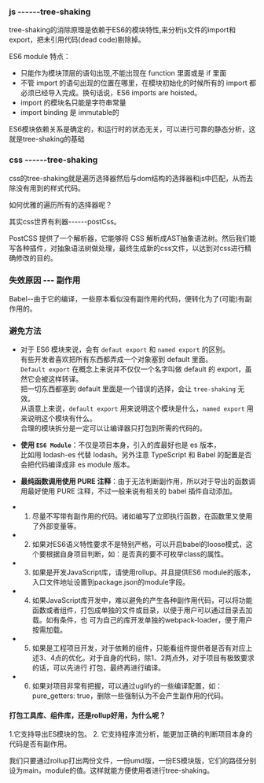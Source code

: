 ### js ------tree-shaking
tree-shaking的消除原理是依赖于ES6的模块特性,来分析js文件的import和export，把未引用代码(dead code)剔除掉。

ES6 module 特点：

- 只能作为模块顶层的语句出现,不能出现在 function 里面或是 if 里面
- 不管 import 的语句出现的位置在哪里，在模块初始化的时候所有的 import 都必须已经导入完成。换句话说，ES6 imports are hoisted。
- import 的模块名只能是字符串常量
- import binding 是 immutable的

ES6模块依赖关系是确定的，和运行时的状态无关，可以进行可靠的静态分析，这就是tree-shaking的基础

### css ------tree-shaking

css的tree-shaking就是遍历选择器然后与dom结构的选择器和js中匹配，从而去除没有用到的样式代码。

如何优雅的遍历所有的选择器呢？

其实css世界有利器------postCss。

PostCSS 提供了一个解析器，它能够将 CSS 解析成AST抽象语法树。然后我们能写各种插件，对抽象语法树做处理，最终生成新的css文件，以达到对css进行精确修改的目的。

### 失效原因 --- 副作用

Babel--由于它的编译，一些原本看似没有副作用的代码，便转化为了(可能)有副作用的。

### 避免方法
  - 对于 ES6 模块来说，会有 `defaut export` 和 `named export` 的区别。  
    有些开发者喜欢把所有东西都弄成一个对象塞到 default 里面。  
   `Default export` 在概念上来说并不仅仅一个名字叫做 default 的 export，虽然它会被这样转译。  
   把一切东西都塞到 default 里面是一个错误的选择，会让 `tree-shaking` 无效。  
  从语意上来说，`default export` 用来说明这个模块是什么，`named export` 用来说明这个模块有什么。  
  合理的模块拆分是一定可以让编译器只打包到所需的代码的。  
  
  - **使用 `ES6 Module`**：不仅是项目本身，引入的库最好也是 es 版本，  
     比如用 lodash-es 代替 lodash。另外注意 TypeScript 和 Babel 的配置是否会把代码编译成非 es module 版本。
  - **最纯函数调用使用 PURE 注释**：由于无法判断副作用，所以对于导出的函数调用最好使用 PURE 注释，不过一般来说有相关的 babel 插件自动添加。
  
  - 1. 尽量不写带有副作用的代码。诸如编写了立即执行函数，在函数里又使用了外部变量等。
  - 2. 如果对ES6语义特性要求不是特别严格，可以开启babel的loose模式，这个要根据自身项目判断，如：是否真的要不可枚举class的属性。
  - 3. 如果是开发JavaScript库，请使用rollup。并且提供ES6 module的版本，入口文件地址设置到package.json的module字段。
  - 4. 如果JavaScript库开发中，难以避免的产生各种副作用代码，可以将功能函数或者组件，打包成单独的文件或目录，以便于用户可以通过目录去加载。如有条件，也     可为自己的库开发单独的webpack-loader，便于用户按需加载。
  - 5. 如果是工程项目开发，对于依赖的组件，只能看组件提供者是否有对应上述3、4点的优化。对于自身的代码，除1、2两点外，对于项目有极致要求的话，可以先进行     打包，最终再进行编译。
  - 6. 如果对项目非常有把握，可以通过uglify的一些编译配置，如：pure_getters: true，删除一些强制认为不会产生副作用的代码。
  
 #### 打包工具库、组件库，还是rollup好用，为什么呢？

  1.它支持导出ES模块的包。
  2. 它支持程序流分析，能更加正确的判断项目本身的代码是否有副作用。

我们只要通过rollup打出两份文件，一份umd版，一份ES模块版，它们的路径分别设为main，module的值。这样就能方便使用者进行tree-shaking。
